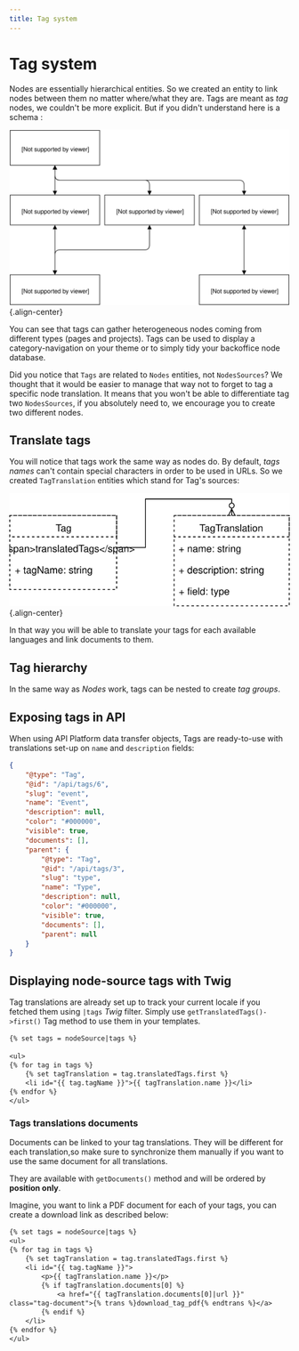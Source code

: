 ```yaml
---
title: Tag system
---
```


# Tag system

Nodes are essentially hierarchical entities. So we created an entity to link nodes between them no matter where/what they are.
Tags are meant as *tag* nodes, we couldn't be more explicit.
But if you didn't understand here is a schema :

![image](./tags.svg){.align-center}

You can see that tags can gather heterogeneous nodes coming from different types (pages and projects).
Tags can be used to display a category-navigation on your theme or to simply tidy your backoffice node database.

Did you notice that `Tags` are related to `Nodes` entities, not `NodesSources`?
We thought that it would be easier to manage that way not to forget to tag a specific node translation.
It means that you won't be able to differentiate tag two `NodesSources`, if you absolutely need to, we encourage you to create two different nodes.

## Translate tags

You will notice that tags work the same way as nodes do.
By default, *tags names* can't contain special characters in order to be used in URLs.
So we created `TagTranslation` entities which stand for Tag's sources:

![image](./tag-translations.svg){.align-center}

In that way you will be able to translate your tags for each available languages and link documents to them.

## Tag hierarchy

In the same way as *Nodes* work, tags can be nested to create *tag groups*.

## Exposing tags in API

When using API Platform data transfer objects, Tags are ready-to-use with translations set-up on `name` and `description` fields:

```json
{
    "@type": "Tag",
    "@id": "/api/tags/6",
    "slug": "event",
    "name": "Event",
    "description": null,
    "color": "#000000",
    "visible": true,
    "documents": [],
    "parent": {
        "@type": "Tag",
        "@id": "/api/tags/3",
        "slug": "type",
        "name": "Type",
        "description": null,
        "color": "#000000",
        "visible": true,
        "documents": [],
        "parent": null
    }
}
```

## Displaying node-source tags with Twig

Tag translations are already set up to track your current locale if you fetched them using `|tags` *Twig* filter.
Simply use `getTranslatedTags()->first()` Tag method to use them in your templates.

```twig
{% set tags = nodeSource|tags %}

<ul>
{% for tag in tags %}
    {% set tagTranslation = tag.translatedTags.first %}
    <li id="{{ tag.tagName }}">{{ tagTranslation.name }}</li>
{% endfor %}
</ul>
```

### Tags translations documents

Documents can be linked to your tag translations.
They will be different for each translation,so make sure to synchronize them manually if you want to use the same document for all translations.

They are available with `getDocuments()` method and will be ordered by **position only**.

Imagine, you want to link a PDF document for each of your tags, you can create a download link as described below:

```twig
{% set tags = nodeSource|tags %}
<ul>
{% for tag in tags %}
    {% set tagTranslation = tag.translatedTags.first %}
    <li id="{{ tag.tagName }}">
        <p>{{ tagTranslation.name }}</p>
        {% if tagTranslation.documents[0] %}
            <a href="{{ tagTranslation.documents[0]|url }}" class="tag-document">{% trans %}download_tag_pdf{% endtrans %}</a>
        {% endif %}
    </li>
{% endfor %}
</ul>
```
